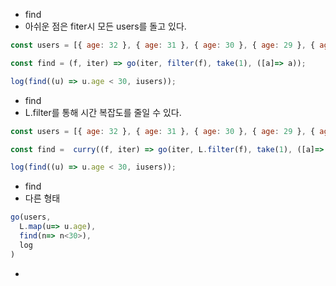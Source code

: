- find
- 아쉬운 점은 fiter시 모든 users를 돌고 있다.

```javascript
const users = [{ age: 32 }, { age: 31 }, { age: 30 }, { age: 29 }, { age: 28 }];

const find = (f, iter) => go(iter, filter(f), take(1), ([a]=> a));

log(find((u) => u.age < 30, iusers));
```

- find
- L.filter를 통해 시간 복잡도를 줄일 수 있다.

```javascript
const users = [{ age: 32 }, { age: 31 }, { age: 30 }, { age: 29 }, { age: 28 }];

const find =  curry((f, iter) => go(iter, L.filter(f), take(1), ([a]=> a))); // ([a]=> a)는 구조분해

log(find((u) => u.age < 30, iusers));
```

- find
- 다른 형태
```javascript
go(users,
  L.map(u=> u.age),
  find(n=> n<30>),
  log
)
```

-
